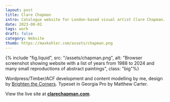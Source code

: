 ```yaml
---
layout: post
title: Clare Chapman
intro: Catalogue website for London-based visual artist Clare Chapman.
date: 2023-08-01
tags: work
draft: false
category: Website
thumb: https://maxkohler.com/assets/chapman.png
---
```


{% include "fig.liquid", src: "/assets/chapman.png", alt: "Browser screenshot showing website with a list of years from 1988 to 2024 and many small reproductions of abstract paintings", class: "big"%}

Wordpress/Timber/ACF development and content modelling by me, design by [Brighten the Corners](https://brightenthecorners.com/). Typeset in Georgia Pro by Matthew Carter.

View the live site at **[clarechapman.com](https://www.clarechapman.com)**.
